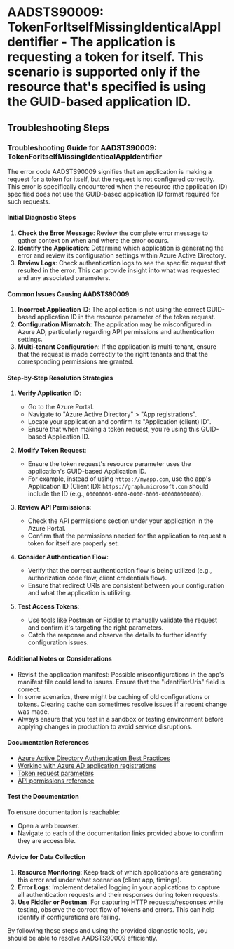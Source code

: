 
# AADSTS90009: TokenForItselfMissingIdenticalAppIdentifier - The application is requesting a token for itself. This scenario is supported only if the resource that's specified is using the GUID-based application ID.


## Troubleshooting Steps
### Troubleshooting Guide for AADSTS90009: TokenForItselfMissingIdenticalAppIdentifier

The error code AADSTS90009 signifies that an application is making a request for a token for itself, but the request is not configured correctly. This error is specifically encountered when the resource (the application ID) specified does not use the GUID-based application ID format required for such requests.

#### Initial Diagnostic Steps
1. **Check the Error Message**: Review the complete error message to gather context on when and where the error occurs.
2. **Identify the Application**: Determine which application is generating the error and review its configuration settings within Azure Active Directory.
3. **Review Logs**: Check authentication logs to see the specific request that resulted in the error. This can provide insight into what was requested and any associated parameters.

#### Common Issues Causing AADSTS90009
1. **Incorrect Application ID**: The application is not using the correct GUID-based application ID in the resource parameter of the token request.
2. **Configuration Mismatch**: The application may be misconfigured in Azure AD, particularly regarding API permissions and authentication settings.
3. **Multi-tenant Configuration**: If the application is multi-tenant, ensure that the request is made correctly to the right tenants and that the corresponding permissions are granted.

#### Step-by-Step Resolution Strategies
1. **Verify Application ID**:
   - Go to the Azure Portal.
   - Navigate to "Azure Active Directory" > "App registrations".
   - Locate your application and confirm its "Application (client) ID".
   - Ensure that when making a token request, you're using this GUID-based Application ID.

2. **Modify Token Request**:
   - Ensure the token request's resource parameter uses the application's GUID-based Application ID.
   - For example, instead of using `https://myapp.com`, use the app's Application ID (Client ID): `https://graph.microsoft.com` should include the ID (e.g., `00000000-0000-0000-0000-000000000000`).

3. **Review API Permissions**:
   - Check the API permissions section under your application in the Azure Portal.
   - Confirm that the permissions needed for the application to request a token for itself are properly set.

4. **Consider Authentication Flow**:
   - Verify that the correct authentication flow is being utilized (e.g., authorization code flow, client credentials flow).
   - Ensure that redirect URIs are consistent between your configuration and what the application is utilizing.

5. **Test Access Tokens**:
   - Use tools like Postman or Fiddler to manually validate the request and confirm it's targeting the right parameters.
   - Catch the response and observe the details to further identify configuration issues.

#### Additional Notes or Considerations
- Revisit the application manifest: Possible misconfigurations in the app's manifest file could lead to issues. Ensure that the "identifierUris" field is correct.
- In some scenarios, there might be caching of old configurations or tokens. Clearing cache can sometimes resolve issues if a recent change was made.
- Always ensure that you test in a sandbox or testing environment before applying changes in production to avoid service disruptions.

#### Documentation References
- [Azure Active Directory Authentication Best Practices](https://docs.microsoft.com/en-us/azure/active-directory/develop/authentication-scenarios)
- [Working with Azure AD application registrations](https://docs.microsoft.com/en-us/azure/active-directory/develop/quickstart-register-app)
- [Token request parameters](https://docs.microsoft.com/en-us/azure/active-directory/develop/v2-oauth2-auth-code-flow)
- [API permissions reference](https://docs.microsoft.com/en-us/azure/active-directory/develop/v2-permissions-and-consent)

#### Test the Documentation
To ensure documentation is reachable:
- Open a web browser.
- Navigate to each of the documentation links provided above to confirm they are accessible.

#### Advice for Data Collection
1. **Resource Monitoring**: Keep track of which applications are generating this error and under what scenarios (client app, timings).
2. **Error Logs**: Implement detailed logging in your applications to capture all authentication requests and their responses during token requests.
3. **Use Fiddler or Postman**: For capturing HTTP requests/responses while testing, observe the correct flow of tokens and errors. This can help identify if configurations are failing.

By following these steps and using the provided diagnostic tools, you should be able to resolve AADSTS90009 efficiently.
